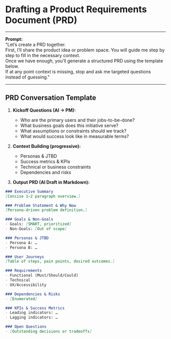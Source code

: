 # Drafting a Product Requirements Document (PRD)

<!--
## Description:
This prompt guides AI in facilitating a structured conversation to generate a usable PRD. 
It balances business goals, user needs, technical feasibility, and design considerations. 
AI progressively asks for missing context (personas, metrics, risks) before drafting, ensuring quality.  

## Usage Note:
Run this session after you have:  
- A product idea or problem statement  
- Some knowledge of target users and business goals  
If context is thin, AI should *not draft prematurely*. Instead, it will prompt you to fill in gaps.

## Instructions:
1. Start the session with your idea/problem.  
2. AI will progressively ask you questions to clarify personas, goals, success metrics, and constraints.  
3. Once context is sufficient, AI drafts a structured PRD.  
4. You iterate by asking AI to expand or refine sections.  
-->

---

**Prompt:**  
"Let’s create a PRD together.  
First, I’ll share the product idea or problem space. You will guide me step by step to fill in the necessary context.  
Once we have enough, you’ll generate a structured PRD using the template below.  
If at any point context is missing, stop and ask me targeted questions instead of guessing."

---

## PRD Conversation Template

1. **Kickoff Questions (AI → PM):**  
   - Who are the primary users and their jobs-to-be-done?  
   - What business goals does this initiative serve?  
   - What assumptions or constraints should we track?  
   - What would success look like in measurable terms?  

2. **Context Building (progressive):**  
   - Personas & JTBD  
   - Success metrics & KPIs  
   - Technical or business constraints  
   - Dependencies and risks  

3. **Output PRD (AI Draft in Markdown):**

```markdown
### Executive Summary
[Concise 1–2 paragraph overview.]

### Problem Statement & Why Now
[Persona-driven problem definition.]

### Goals & Non-Goals
- Goals: [SMART, prioritized]  
- Non-Goals: [Out of scope]  

### Personas & JTBD
- Persona A: …  
- Persona B: …  

### User Journeys
[Table of steps, pain points, desired outcomes.]

### Requirements
- Functional (Must/Should/Could)  
- Technical  
- UX/Accessibility  

### Dependencies & Risks
- [Enumerated]  

### KPIs & Success Metrics
- Leading indicators: …  
- Lagging indicators: …  

### Open Questions
- [Outstanding decisions or tradeoffs]
